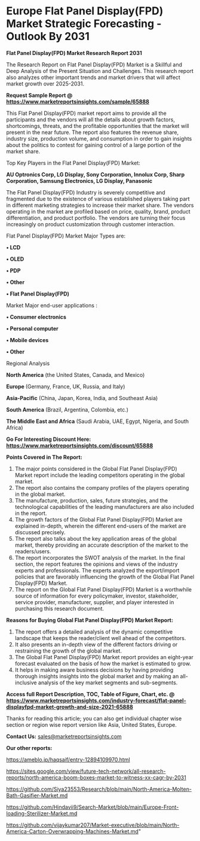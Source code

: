 # Europe Flat Panel Display(FPD) Market Strategic Forecasting - Outlook By 2031

<strong>Flat Panel Display(FPD) Market Research Report 2031</strong>

The Research Report on Flat Panel Display(FPD) Market is a Skillful and Deep Analysis of the Present Situation and Challenges. This research report also analyzes other important trends and market drivers that will affect market growth over 2025-2031.

<strong>Request Sample Report @ <a href=https://www.marketreportsinsights.com/sample/65888>https://www.marketreportsinsights.com/sample/65888</a></strong>

This Flat Panel Display(FPD) market report aims to provide all the participants and the vendors will all the details about growth factors, shortcomings, threats, and the profitable opportunities that the market will present in the near future. The report also features the revenue share, industry size, production volume, and consumption in order to gain insights about the politics to contest for gaining control of a large portion of the market share.

Top Key Players in the Flat Panel Display(FPD) Market:

<strong>AU Optronics Corp, LG Display, Sony Corporation, Innolux Corp, Sharp Corporation, Samsung Electronics, LG Display, Panasonic</strong>

The Flat Panel Display(FPD) Industry is severely competitive and fragmented due to the existence of various established players taking part in different marketing strategies to increase their market share. The vendors operating in the market are profiled based on price, quality, brand, product differentiation, and product portfolio. The vendors are turning their focus increasingly on product customization through customer interaction.

Flat Panel Display(FPD) Market Major Types are:

<strong>• LCD

• OLED

• PDP

• Other

• Flat Panel Display(FPD)</strong>

Market Major end-user applications :

<strong>• Consumer electronics

• Personal computer

• Mobile devices

• Other</strong>

Regional Analysis

</u><strong><b>North America</b></strong> (the United States, Canada, and Mexico)

<strong><b>Europe </b></strong>(Germany, France, UK, Russia, and Italy)

<strong><b>Asia-Pacific</b></strong> (China, Japan, Korea, India, and Southeast Asia)

<strong><b>South America</b></strong> (Brazil, Argentina, Colombia, etc.)

<strong><b>The Middle East and Africa</b></strong> (Saudi Arabia, UAE, Egypt, Nigeria, and South Africa)

<strong>Go For Interesting Discount Here: <a href=https://www.marketreportsinsights.com/discount/65888>https://www.marketreportsinsights.com/discount/65888</a></strong>

<strong>Points Covered in The Report:</strong>
<ol>
  <li>The major points considered in the Global Flat Panel Display(FPD) Market report include the leading competitors operating in the global market.</li>
  <li>The report also contains the company profiles of the players operating in the global market.</li>
  <li>The manufacture, production, sales, future strategies, and the technological capabilities of the leading manufacturers are also included in the report.</li>
  <li>The growth factors of the Global Flat Panel Display(FPD) Market are explained in-depth, wherein the different end-users of the market are discussed precisely.</li>
  <li>The report also talks about the key application areas of the global market, thereby providing an accurate description of the market to the readers/users.</li>
  <li>The report incorporates the SWOT analysis of the market. In the final section, the report features the opinions and views of the industry experts and professionals. The experts analyzed the export/import policies that are favorably influencing the growth of the Global Flat Panel Display(FPD) Market.</li>
  <li>The report on the Global Flat Panel Display(FPD) Market is a worthwhile source of information for every policymaker, investor, stakeholder, service provider, manufacturer, supplier, and player interested in purchasing this research document.</li>
</ol>
<strong>Reasons for Buying Global Flat Panel Display(FPD) Market Report:</strong>

<ol>
  <li>The report offers a detailed analysis of the dynamic competitive landscape that keeps the reader/client well ahead of the competitors.</li>
  <li>It also presents an in-depth view of the different factors driving or restraining the growth of the global market.</li>
  <li>The Global Flat Panel Display(FPD) Market report provides an eight-year forecast evaluated on the basis of how the market is estimated to grow.</li>
  <li>It helps in making aware business decisions by having providing thorough insights insights into the global market and by making an all-inclusive analysis of the key market segments and sub-segments.</li>
</ol>
<strong>Access full Report Description, TOC, Table of Figure, Chart, etc. @ <a href=https://www.marketreportsinsights.com/industry-forecast/flat-panel-displayfpd-market-growth-and-size-2021-65888>https://www.marketreportsinsights.com/industry-forecast/flat-panel-displayfpd-market-growth-and-size-2021-65888</a></strong>


Thanks for reading this article; you can also get individual chapter wise section or region wise report version like Asia, United States, Europe.

<strong>Contact Us:</strong>
sales@marketreportsinsights.com

<strong>Our other reports:</strong>

<a href=https://ameblo.jp/haqsaif/entry-12894109970.html>https://ameblo.jp/haqsaif/entry-12894109970.html</a>

<a href=https://sites.google.com/view/future-tech-network/all-research-reports/north-america-boom-boxes-market-to-witness-xx-cagr-by-2031>https://sites.google.com/view/future-tech-network/all-research-reports/north-america-boom-boxes-market-to-witness-xx-cagr-by-2031</a>

<a href=https://github.com/Siya23553/Research/blob/main/North-America-Molten-Bath-Gasifier-Market.md>https://github.com/Siya23553/Research/blob/main/North-America-Molten-Bath-Gasifier-Market.md</a>

<a href=https://github.com/Hindavii9/Search-Market/blob/main/Europe-Front-loading-Sterilizer-Market.md>https://github.com/Hindavii9/Search-Market/blob/main/Europe-Front-loading-Sterilizer-Market.md</a>

<a href=https://github.com/vijaykumar207/Market-executive/blob/main/North-America-Carton-Overwrapping-Machines-Market.md>https://github.com/vijaykumar207/Market-executive/blob/main/North-America-Carton-Overwrapping-Machines-Market.md</a>"

